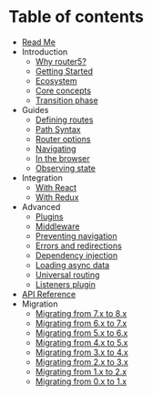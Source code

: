 # Table of contents

- [Read Me](../README.md)
- Introduction
  - [Why router5?](introduction/why-router5.md)
  - [Getting Started](introduction/getting-started.md)
  - [Ecosystem](introduction/ecosystem.md)
  - [Core concepts](introduction/core-concepts.md)
  - [Transition phase](introduction/transition-phase.md)
- Guides
  - [Defining routes](guides/defining-routes.md)
  - [Path Syntax](guides/path-syntax.md)
  - [Router options](guides/router-options.md)
  - [Navigating](guides/navigating.md)
  - [In the browser](guides/in-the-browser.md)
  - [Observing state](guides/observing-state.md)
- Integration
  - [With React](integration/with-react.md)
  - [With Redux](integration/with-redux.md)
- Advanced
  - [Plugins](advanced/plugins.md)
  - [Middleware](advanced/middleware.md)
  - [Preventing navigation](advanced/preventing-navigation.md)
  - [Errors and redirections](advanced/errors-and-redirections.md)
  - [Dependency injection](advanced/dependency-injection.md)
  - [Loading async data](advanced/loading-async-data.md)
  - [Universal routing](advanced/universal-routing.md)
  - [Listeners plugin](advanced/listeners-plugin.md)
- [API Reference](api-reference.md)
- Migration
  - [Migrating from 7.x to 8.x](migration/migrating-from-6.x-to-7.x.md)
  - [Migrating from 6.x to 7.x](migration/migrating-from-6.x-to-7.x.md)
  - [Migrating from 5.x to 6.x](migration/migrating-from-5.x-to-6.x.md)
  - [Migrating from 4.x to 5.x](migration/migrating-from-4.x-to-5.x.md)
  - [Migrating from 3.x to 4.x](migration/migrating-from-3.x-to-4.x.md)
  - [Migrating from 2.x to 3.x](migration/migrating-from-2.x-to-3.x.md)
  - [Migrating from 1.x to 2.x](migration/migrating-from-1.x-to-2.x.md)
  - [Migrating from 0.x to 1.x](migration/migrating-from-0.x-to-1.x.md)
